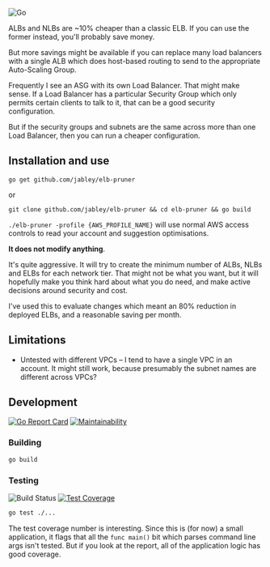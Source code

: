 ![Go](https://github.com/jabley/elb-pruner/workflows/Go/badge.svg?branch=master)

ALBs and NLBs are ~10% cheaper than a classic ELB. If you can use the former instead, you'll probably save money.

But more savings might be available if you can replace many load balancers with a single ALB which does host-based routing to send to the appropriate Auto-Scaling Group.

Frequently I see an ASG with its own Load Balancer. That might make sense. If a Load Balancer has a particular Security Group which only permits certain clients to talk to it, that can be a good security configuration.

But if the security groups and subnets are the same across more than one Load Balancer, then you can run a cheaper configuration.

## Installation and use

`go get github.com/jabley/elb-pruner`

or

`git clone github.com/jabley/elb-pruner && cd elb-pruner && go build`

`./elb-pruner -profile {AWS_PROFILE_NAME}` will use normal AWS access controls to read your account and suggestion optimisations.

**It does not modify anything**.

It's quite aggressive. It will try to create the minimum number of ALBs, NLBs and ELBs for each network tier. That might not be what you want, but it will hopefully make you think hard about what you do need, and make active decisions around security and cost.

I've used this to evaluate changes which meant an 80% reduction in deployed ELBs, and a reasonable saving per month.

## Limitations

* Untested with different VPCs – I tend to have a single VPC in an account. It might still work, because presumably the subnet names are different across VPCs?

## Development

[![Go Report Card](https://goreportcard.com/badge/github.com/jabley/elb-pruner)][goreportcard]
[![Maintainability](https://api.codeclimate.com/v1/badges/ef94fb20a58946c009df/maintainability)][codeclimate]

[goreportcard]: https://goreportcard.com/report/github.com/jabley/elb-pruner
[codeclimate]: https://codeclimate.com/github/jabley/elb-pruner/maintainability

### Building

```bash
go build
```

### Testing

![Build Status](https://github.com/jabley/elb-pruner/workflows/CICD/badge.svg)
[![Test Coverage](https://api.codeclimate.com/v1/badges/ef94fb20a58946c009df/test_coverage)](https://codeclimate.com/github/jabley/elb-pruner/test_coverage)

```bash
go test ./...
```

The test coverage number is interesting. Since this is (for now) a small application, it flags that
all the `func main()` bit which parses command line args isn't tested. But if you look at the report,
all of the application logic has good coverage.
